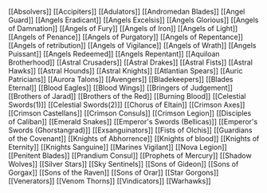 [[Absolvers]]
[[Accipiters]]
[[Adulators]]
[[Andromedan Blades]]
[[Angel Guard]]
[[Angels Eradicant]]
[[Angels Excelsis]]
[[Angels Glorious]]
[[Angels of Damnation]]
[[Angels of Fury]]
[[Angels of Iron]]
[[Angels of Light]]
[[Angels of Penance]]
[[Angels of Purgatory]]
[[Angels of Repentance]]
[[Angels of retribution]]
[[Angels of Vigilance]]
[[Angels of Wrath]]
[[Angels Puissant]]
[[Angels Redeemed]]
[[Angels Repentant]]
[[Aquiloan Brotherhood]]
[[Astral Crusaders]]
[[Astral Drakes]]
[[Astral Fists]]
[[Astral Hawks]]
[[Astral Hounds]]
[[Astral Knights]]
[[Atlantian Spears]]
[[Auric Patricians]]
[[Aurora Talons]]
[[Avengers]]
[[Bladekeepers]]
[[Blades Eternal]]
[[Blood Eagles]]
[[Blood Wings]]
[[Bringers of Judgement]]
[[Brothers of Jarad]]
[[Brothers of the Red]]
[[Burning Blood]]
[[Celestial Swords(1)]]
[[Celestial Swords(2)]]
[[Chorus of Eltain]]
[[Crimson Axes]]
[[Crimson Castellans]]
[[Crimson Consuls]]
[[Crimson Legion]]
[[Disciples of Caliban]]
[[Emerald Snakes]]
[[Emperor's Swords (Bellicas)]]
[[Emperor's Swords (Ghorstangrad)]]
[[Exsanguinators]]
[[Fists of Olchis]]
[[Guardians of the Covenant]]
[[Knights of Abhorrence]]
[[Knights of blood]]
[[Knights of Eternity]]
[[Knights Sanguine]]
[[Marines Vigilant]]
[[Nova Legion]]
[[Penitent Blades]]
[[Prandium Consul]]
[[Prophets of Mercury]]
[[Shadow Wolves]]
[[Silver Stars]]
[[Sky Sentinels]]
[[Sons of Gideon]]
[[Sons of Gorgax]]
[[Sons of the Raven]]
[[Sons of Orar]]
[[Star Gorgons]]
[[Venerators]]
[[Venom Thorns]]
[[Vindicators]]
[[Warhawks]]